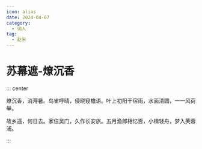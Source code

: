 ```yaml
---
icon: alias
date: 2024-04-07
category:
  - 词人
tag:
  - 赵宋
---
```


# 苏幕遮-燎沉香

<!-- more -->


::: center 

燎沉香，消溽暑。鸟雀呼晴，侵晓窥檐语。叶上初阳干宿雨，水面清圆，一一风荷举。


故乡遥，何日去。家住吴门，久作长安旅。五月渔郎相忆否，小楫轻舟，梦入芙蓉浦。

:::